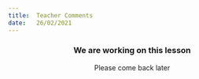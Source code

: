 ```yaml
---
title:  Teacher Comments
date:   26/02/2021
---
```


### <center>We are working on this lesson</center>
<center>Please come back later</center>